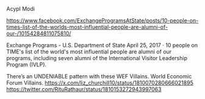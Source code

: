 

Acypl Modi

https://www.facebook.com/ExchangeProgramsAtState/posts/10-people-on-times-list-of-the-worlds-most-influential-people-are-alumni-of-our-/10154284811075810/

Exchange Programs - U.S. Department of State 
April 25, 2017  · 
10 people on TIME's list of the world's most influential people are alumni of our programs, including seven alumni of the International Visitor Leadership Program (IVLP). 

There’s an UNDENIABLE pattern with these WEF Villains.
World Economic Forum Villains. 
https://x.com/liz_churchill10/status/1810070280666021895
https://twitter.com/RituRathaur/status/1810153272943997063

